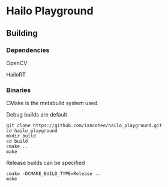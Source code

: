 Hailo Playground
===

## Building

### Dependencies
OpenCV

HailoRT

### Binaries
CMake is the metabuild system used.

Debug builds are default
```
git clone https://github.com/iancohee/hailo_playground.git
cd hailo_playground
mkdir build
cd build
cmake ..
make
```

Release builds can be specified
```
cmake -DCMAKE_BUILD_TYPE=Release ..
make
```